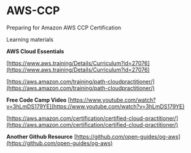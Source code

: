 # AWS-CCP

Preparing for Amazon AWS CCP Certification

Learning materials

**AWS Cloud Essentials**

[https://www.aws.training/Details/Curriculum?id=27076](https://www.aws.training/Details/Curriculum?id=27076)

[https://aws.amazon.com/training/path-cloudpractitioner/](https://aws.amazon.com/training/path-cloudpractitioner/)

**Free Code Camp Video**
[https://www.youtube.com/watch?v=3hLmDS179YE](https://www.youtube.com/watch?v=3hLmDS179YE)


[https://aws.amazon.com/certification/certified-cloud-practitioner/](https://aws.amazon.com/certification/certified-cloud-practitioner/)

**Another Github Resource**
[https://github.com/open-guides/og-aws](https://github.com/open-guides/og-aws)
